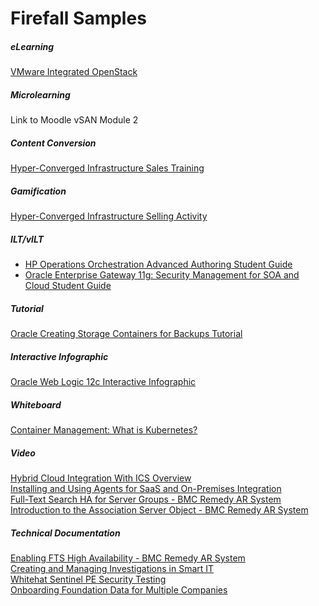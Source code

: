 <style>

table, td, th {
    border: 0px;
}

table {
    border-collapse: collapse;
    width: 100%;
}

td {
    height: 100px;
    vertical-align: top;
}

h3 {
	margin-bottom: 3px;
	}

</style>

# Firefall Samples

<h5>eLearning</h5>

<a href="http://www.firefalltechnology.com/samples/VIO/story_html5.html" target="_blank">VMware Integrated OpenStack</a>

<h5>Microlearning</h5>

<p>Link to Moodle vSAN Module 2</p>

<h5>Content Conversion</h5>

<a href="http://www.firefalltechnology.com/samples/VSP-HCI/story_html5.html" target="_blank">Hyper-Converged Infrastructure Sales Training</a>

<h5>Gamification</h5>

<a href="http://www.firefalltechnology.com/samples/VSP-HCI-Applying/story_html5.html" target="_blank">Hyper-Converged Infrastructure Selling Activity</a>

<h5>ILT/vILT</h5>

<ul>
<li><a href="http://www.firefalltechnology.com/samples/ILT/hp.html" target="_blank">HP Operations Orchestration Advanced Authoring Student Guide</a></li>
<li><a href="http://www.firefalltechnology.com/samples/ILT/oracle.html" target="_blank">Oracle Enterprise Gateway 11g: Security Management for SOA and Cloud Student Guide</a></li>
</ul>

<h5>Tutorial</h5>

<a href="http://www.oracle.com/webfolder/technetwork/tutorials/obe/cloud/sscs/CreateStorageContainer/SOACS_prereq_storageContainers.html#section1s1"  target="_blank">Oracle Creating Storage Containers for Backups Tutorial</a>

<h5>Interactive Infographic</h5>

<a href="http://www.oracle.com/webfolder/technetwork/tutorials/obe/fmw/wls/12c/12c_poster/poster.html#tab_1" target="_blank">Oracle Web Logic 12c Interactive Infographic</a>

<h5>Whiteboard</h5>

<a href="http://www.firefalltechnology.com/samples/VIO-Container/story_html5.html" target="_blank">Container Management: What is Kubernetes?</a>

<h5>Video</h5>

<a href="https://youtu.be/vjlrVkKVU2s" target="_blank">Hybrid Cloud Integration With ICS Overview</a><br>
<a href="https://youtu.be/nsbvR027GXY" target="_blank">Installing and Using Agents for SaaS and On-Premises Integration</a><br>
<a href="https://www.youtube.com/watch?v=NyUR9BUv1Bs" target="_blank">Full-Text Search HA for Server Groups - BMC Remedy AR System</a><br>
<a href="https://www.youtube.com/watch?v=E4v0X2SimKY" target="_blank">Introduction to the Association Server Object - BMC Remedy AR System</a><br>

<h5>Technical Documentation</h5>

<a href="https://docs.bmc.com/docs/display/public/ars9000/Enabling+FTS+high+availability" target="_blank">Enabling FTS High Availability - BMC Remedy AR System</a><br> 
<a href="https://docs.bmc.com/docs/display/smartIT13/Creating+and+managing+problem+investigations+in+Smart+IT" target="_blank">Creating and Managing Investigations in Smart IT</a><br> 
<a href="https://docs.bmc.com/docs/display/public/ars9000/WhiteHat+Sentinel+PE+security+penetration+testing" target="_blank">Whitehat Sentinel PE Security Testing</a><br> 
<a href="https://docs.bmc.com/docs/display/itsm81/Loading+Foundation+data+for+multiple+companies" target="_blank">Onboarding Foundation Data for Multiple Companies</a>


